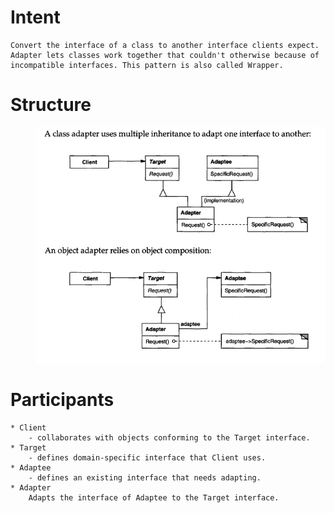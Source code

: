 # Intent
    Convert the interface of a class to another interface clients expect. Adapter lets classes work together that couldn't otherwise because of incompatible interfaces. This pattern is also called Wrapper. 

# Structure
  <div style="padding-left: 40px;">
    <img src="image.png" alt="alt text" />
  </div>

# Participants
    * Client
        - collaborates with objects conforming to the Target interface.
    * Target
        - defines domain-specific interface that Client uses.
    * Adaptee
        - defines an existing interface that needs adapting.
    * Adapter
        Adapts the interface of Adaptee to the Target interface.